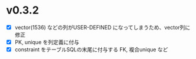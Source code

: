 # v0.3.2
- [x] vector(1536) などの列がUSER-DEFINED になってしまうため、vector列に修正
- [x] PK, unique を列定義に付与
- [x] constraint をテーブルSQLの末尾に付与する FK, 複合unique など